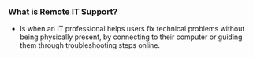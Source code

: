 ### What is Remote IT Support?

- Is when an IT professional helps users fix technical problems without being physically present, by connecting to their computer or guiding them through troubleshooting steps online.
